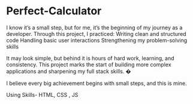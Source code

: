 # Perfect-Calculator

I know it’s a small step, but for me, it’s the beginning of my journey as a developer. 
Through this project, I practiced:
 Writing clean and structured code
 Handling basic user interactions
 Strengthening my problem-solving skills

It may look simple, but behind it is hours of hard work, learning, and consistency. This project marks the start of building more complex applications and sharpening my full stack skills. �

I believe every big achievement begins with small steps, and this is mine.

Using Skills- HTML, CSS , JS 
